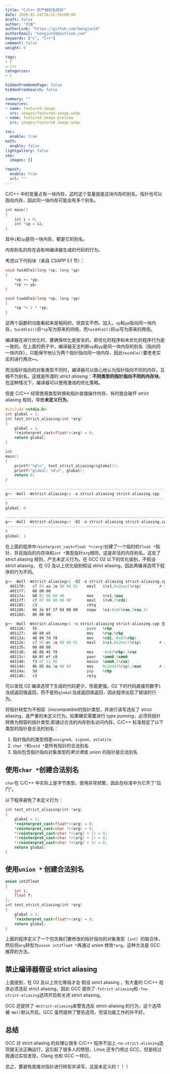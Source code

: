 ```yaml
---
title: "C/C++ 的严格别名规则"
date: 2020-01-24T20:21:59+08:00
draft: false
author: "孔俊"
authorLink: "https://github.com/kongjun18"
authorEmail: "kongjun18@outlook.com"
keywords: ["C", "C++"]
comment: false
weight: 0

tags:
- C
- C++
categories:
- C

hiddenFromHomePage: false
hiddenFromSearch: false

summary: ""
resources:
- name: featured-image
  src: images/featured-image.webp
- name: featured-image-preview
  src: images/featured-image.webp

toc:
  enable: true
math:
  enable: false
lightgallery: false
seo:
  images: []

repost:
  enable: true
  url: ""
---
```

C/C++ 中的变量占有一块内存，这时这个变量就是这块内存的别名，指针也可以指向内存，因此同一块内存可能会有多个别名。

```C
int main()
{
    int i = 0;
    int *ip = &i;
}
```

其中`i`和`ip`是同一块内存，都是它的别名。

内存别名的存在会影响编译器生成的代码的行为。

考虑以下代码块（来自 *CSAPP* 5.1 节）：

```C
void twiddle1(long *xp, long *yp)
{
    *xp += *yp;
    *xp += yp;
}

void tiwddle2(long *xp, long *yp)
{
    *xp *= 2 * *yp;
}
```

这两个函数的功能看起来是相同的，但其实不然。加入，`xp`和`yp`指向同一块内存，`twiddle1()`将`*xp`写为原来的四倍，而`twiddle2()`将`xp`写为原来的两倍。

编译器在进行优化时，要确保优化是安全的，即优化的程序和未优化的程序行为是一致的。在上面的例子中，编译器无法判断`xp`和`yp`是同一块内存的别名（指向同一块内存），只能保守地认为两个指针指向同一块内存，因此`twiddle()`要老老实实的进行两次`+=`。

而当指针指向的对象类型不同时，编译器可以放心地认为指针指向不同的内存，互相不为别名，这就是所谓的 *strict aliasing*：**不同类型的指针指向不同的内存块**。在这种情况下，编译器可以使用激进的优化策略。

但是 C/C++ 经常使用类型转换和指针直接操作内存，有时就会破坏 strict aliasing 规则，导致**未定义行为**。

```C
#include <stdio.h>
int global = 2;
int test_strict_aliasing(int *arg)
{
    global = 1;
    *reinterpret_cast<float*>(arg) = 0;
    return global;
}

int
main()
{
    printf("%d\n", test_strict_aliasing(&global));
    printf("global: %d\n", global);
    return 0;
}

----------------------------------------------------------------------
g++ -Wall -Wstrict-aliasing=1 -o strict-aliasing strict-aliasing.cpp
----------------------------------------------------------------------
0
global: 0

------------------------------------------------------------------------
g++ -Wall -Wstrict-aliasing=1 -O2 -o strict-aliasing strict-aliasing.cpp
------------------------------------------------------------------------
0
global: 1
```

在上面的程序中`reinterpret_cast<float *>(arg)`创建了一个临时的`float *`指针，并且指向的内存块和`int *`类型指针`arg`相同，这是非法的内存别名，这反了 strict aliasing 规则，产生未定义行为。在 GCC O2 以下的优化级别，不假设 strict aliasing， 在 O2 及以上优化级别假设 strict aliasing，因此两编译选项下程序的行为不同。

```asm
g++ -Wall -Wstrict-aliasing=1 -O2 -o strict-aliasing strict-aliasing.cpp 生成的汇编代码
  401170:	c7 05 aa 2e 00 00 01 	movl   $0x1,0x2eaa(%rip)        # 404024 <global>
  401177:	00 00 00
  40117a:	b8 01 00 00 00       	mov    $0x1,%eax
  40117f:	c7 07 00 00 00 00    	movl   $0x0,(%rdi)
  401185:	c3                   	retq
  401186:	66 2e 0f 1f 84 00 00 	nopw   %cs:0x0(%rax,%rax,1)
  40118d:	00 00 00

g++ -Wall -Wstrict-aliasing=1 -o strict-aliasing strict-aliasing.cpp 生成的汇编代码
  401126:	55                   	push   %rbp
  401127:	48 89 e5             	mov    %rsp,%rbp
  40112a:	48 89 7d f8          	mov    %rdi,-0x8(%rbp)
  40112e:	c7 05 ec 2e 00 00 01 	movl   $0x1,0x2eec(%rip)        # 404024 <global>
  401135:	00 00 00
  401138:	48 8b 45 f8          	mov    -0x8(%rbp),%rax
  40113c:	66 0f ef c0          	pxor   %xmm0,%xmm0
  401140:	f3 0f 11 00          	movss  %xmm0,(%rax)
  401144:	8b 05 da 2e 00 00    	mov    0x2eda(%rip),%eax        # 404024 <global>
  40114a:	5d                   	pop    %rbp
  40114b:	c3                   	retq


```

可以发现 O2 编译选项下生成的代码更少，性能更强。O2 下的代码直接将数字`1`当成返回值返回，而不是将`global`当成返回值返回，因此程序出现了错误的行为。

将指针转型为不相容（*imcompatible*的指针类型，并进行读写违反了 strict aliasing，是严重的未定义行为。如果确实需要进行 *type punning*，必须将指针转换为相容的指针类型,即通过合法的内存别名访问内存。C/C++ 标准规定了以下类型的指针是合法的别名：

1. 指针指向的类型相差`unsigned`、`signed`、`volatile`
2. `char *`和`void *`是所有指针的合法别名
3. 指向包含指针指向对象类型的*聚合类*或 union 的指针是合法别名

## 使用`char *`创建合法别名

`char`在 C/C++ 中实际上是字节类型，使用非常频繁，因此在标准中为它开了“后门”。

以下程序避免了未定义行为：

```C++
int test_strict_aliasing(int *arg)
{
    global = 1;
    *reinterpret_cast<float*>(arg) = 0;
    *reinterpret_cast<char *>(arg) = 0;
    *(reinterpret_cast<char *>(arg) + 1) = 0;
    *(reinterpret_cast<char *>(arg) + 2) = 0;
    *(reinterpret_cast<char *>(arg) + 3) = 0;
    return global;
}
```

## 使用`union *` 创建合法别名

```C++
union int2float
{
    int i;
    float f;
};
int test_strict_aliasing(int *arg)
{
    global = 1;
    *reinterpret_cast<float*>(arg) = 0;
    return global;
}

```

上面的程序定义了一个包含我们要修改的指针指向的对象类型（`int`）的联合体，然后将`arg`转型为`union int2float *`再通过 union 修改`*arg`。这种方法是 GCC 推荐的方法。



## 禁止编译器假设 strict aliasing

上面提到，在 O2 及以上优化等级才会 假设 strict aliasing ，有大量的 C/C++ 程序必须违反 strict aliasing，因此 GCC 提供了`-fstrict-aliasing`和`-fno-strict-aliasing`选项开启和关闭 strict aliasing。

GCC 还提供了`-Wstrict-aliasing`来警告违反 strict-aliaisng 的行为，这个选项被`-Wall`默认开启。GCC 虽然提供了警告选项，但该功能工作的并不好。

## 总结

GCC 对 strict aliasing 的处理让很多 C/C++ 程序不加上`-no-strict-aliasing`选项就无法正确运行，这引起了很多人的愤怒，Linus 还专门喷过 GCC，但是经过我通过实验发现，Clang 也和 GCC 一样烂。

总之，要避免直接对指针进行转型并读写，这是未定义的！！！

